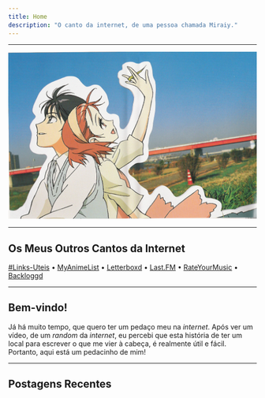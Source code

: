 ```yaml
---
title: Home
description: "O canto da internet, de uma pessoa chamada Miraiy."
---
```


---

![Imagem](cWCSxMq.jpg)

---

## Os Meus Outros Cantos da Internet

[#Links-Uteis](https://rentry.org/linksuteis) • [MyAnimeList](https://myanimelist.net/profile/Miraiy) • [Letterboxd](https://letterboxd.com/Miraiy/) • [Last.FM](https://www.last.fm/user/Miraiy) • [RateYourMusic](https://rateyourmusic.com/~Miraiy) • [Backloggd](https://www.backloggd.com/u/Miraiy/)

---


## Bem-vindo!

Já há muito tempo, que quero ter um pedaço meu na *internet*. Após ver um vídeo, de um *random* da *internet*, eu percebi que esta história de ter um local para escrever o que me vier à cabeça, é realmente útil e fácil. Portanto, aqui está um pedacinho de mim!


---


## Postagens Recentes